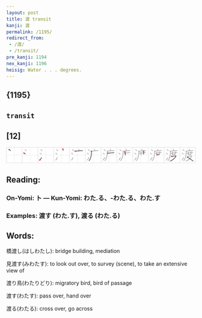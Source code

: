 ```yaml
---
layout: post
title: 渡 transit
kanji: 渡
permalink: /1195/
redirect_from:
 - /渡/
 - /transit/
pre_kanji: 1194
nex_kanji: 1196
heisig: Water . . . degrees.
---
```


## {1195}

## `transit`

## [12]

<div class="stroke"><img src="../images/E6B8A1.png" /></div>

## Reading:

### On-Yomi: ト &mdash; Kun-Yomi: わた.る、-わた.る、わた.す

### Examples: 渡す (わた.す), 渡る (わた.る)

## Words:

橋渡し(はしわたし): bridge building, mediation

見渡す(みわたす): to look out over, to survey (scene), to take an extensive view of

渡り鳥(わたりどり): migratory bird, bird of passage

渡す(わたす): pass over, hand over

渡る(わたる): cross over, go across
